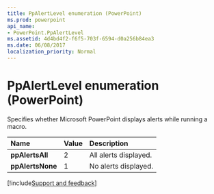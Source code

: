 ```yaml
---
title: PpAlertLevel enumeration (PowerPoint)
ms.prod: powerpoint
api_name:
- PowerPoint.PpAlertLevel
ms.assetid: 4d4bd4f2-f6f5-703f-6594-d0a256b84ea3
ms.date: 06/08/2017
localization_priority: Normal
---
```



# PpAlertLevel enumeration (PowerPoint)

Specifies whether Microsoft PowerPoint displays alerts while running a macro.



|Name|Value|Description|
|:-----|:-----|:-----|
|**ppAlertsAll**|2|All alerts displayed.|
|**ppAlertsNone**|1|No alerts displayed.|

[!include[Support and feedback](~/includes/feedback-boilerplate.md)]